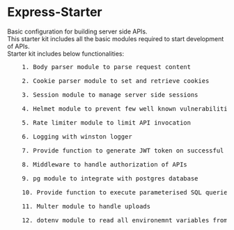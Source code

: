 # Express-Starter

Basic configuration for building server side APIs. <br />
This starter kit includes all the basic modules required to start development of APIs. <br />
Starter kit includes below functionalities: <br />
<pre>
    1. Body parser module to parse request content <br />
    2. Cookie parser module to set and retrieve cookies <br />
    3. Session module to manage server side sessions <br />
    4. Helmet module to prevent few well known vulnerabilities <br />
    5. Rate limiter module to limit API invocation <br />
    6. Logging with winston logger <br />
    7. Provide function to generate JWT token on successful authentication <br />
    8. Middleware to handle authorization of APIs <br />
    9. pg module to integrate with postgres database <br />
    10. Provide function to execute parameterised SQL queries <br />
    11. Multer module to handle uploads <br />
    12. dotenv module to read all environemnt variables from .env file <br />
</pre>
